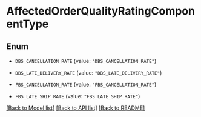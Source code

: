 # AffectedOrderQualityRatingComponentType

## Enum


* `DBS_CANCELLATION_RATE` (value: `"DBS_CANCELLATION_RATE"`)

* `DBS_LATE_DELIVERY_RATE` (value: `"DBS_LATE_DELIVERY_RATE"`)

* `FBS_CANCELLATION_RATE` (value: `"FBS_CANCELLATION_RATE"`)

* `FBS_LATE_SHIP_RATE` (value: `"FBS_LATE_SHIP_RATE"`)


[[Back to Model list]](../README.md#documentation-for-models) [[Back to API list]](../README.md#documentation-for-api-endpoints) [[Back to README]](../README.md)


